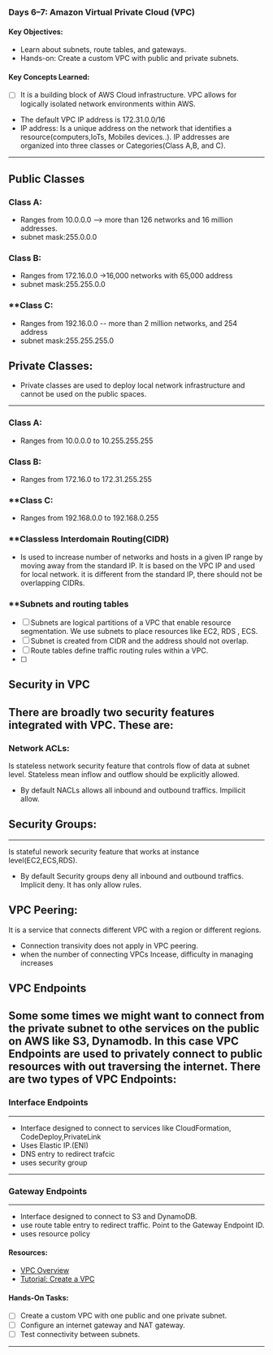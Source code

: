 
### **Days 6–7: Amazon Virtual Private Cloud (VPC)**
#### **Key Objectives:**
- Learn about subnets, route tables, and gateways.
- Hands-on: Create a custom VPC with public and private subnets.

#### **Key Concepts Learned:**
- [ ] It is a building block of AWS Cloud infrastructure. VPC allows for logically isolated network environments within AWS.
- The default VPC IP address is 172.31.0.0/16
- IP address: Is a unique address on the network that identifies a resource(computers,IoTs, Mobiles devices..). IP addresses are organized into three classes or Categories(Class A,B, and C).
---
## Public Classes
### **Class A:**
- Ranges from 10.0.0.0 --> more than 126 networks and 16 million addresses.
- subnet mask:255.0.0.0
### **Class B:**
- Ranges from 172.16.0.0 ->16,000 networks with 65,000 address
- subnet mask:255.255.0.0
### **Class C: 
- Ranges from 192.16.0.0 -- more than 2 million networks, and 254 address
- subnet mask:255.255.255.0
## Private Classes:
- Private classes are used to deploy local network infrastructure and cannot be used on the public spaces.
---
### **Class A:**
- Ranges from 10.0.0.0 to 10.255.255.255
### **Class B:**
- Ranges from 172.16.0 to 172.31.255.255
### **Class C: 
- Ranges from 192.168.0.0 to 192.168.0.255

### **Classless Interdomain Routing(CIDR)
- Is used to increase number of networks and hosts in a given IP range by moving away from the standard IP. It is based on the VPC IP and used for local network. it is different from the standard IP, there should not be overlapping CIDRs.
### **Subnets and routing tables
- [ ] Subnets are logical partitions of a VPC that enable resource segmentation. We use subnets to place resources like EC2, RDS , ECS.
- [ ] Subnet is created from CIDR and the address should not overlap.
- [ ] Route tables define traffic routing rules within a VPC.
- [ ] 
## Security in VPC
There are broadly two security features integrated with VPC. These are:
---
### **Network ACLs:**
Is stateless network security feature that controls flow of data at subnet level. Stateless mean inflow and outflow should be explicitly allowed. 
- By default NACLs allows all inbound and outbound traffics. Impilicit allow.
## **Security Groups:**
---
Is stateful nework security feature that works at instance level(EC2,ECS,RDS). 
- By default Security groups deny all inbound and  outbound traffics. Implicit deny. It has only allow rules.
## VPC Peering:
It is a service that connects different VPC with a region or different regions.
- Connection transivity does not apply in VPC peering.
- when the number of connecting VPCs Incease, difficulty in managing increases
## VPC Endpoints
Some some times we might want to connect from the private subnet to othe services on the public on AWS like S3, Dynamodb. In this case VPC Endpoints are used to privately connect to public resources with out traversing the internet. There are two types of VPC Endpoints:
---
### **Interface Endpoints**
---
- Interface designed to connect to services like CloudFormation, CodeDeploy,PrivateLink
- Uses Elastic IP.(ENI)
- DNS entry to redirect trafcic
- uses security group
---
### **Gateway Endpoints**
---
- Interface designed to connect to S3 and DynamoDB.
- use route table entry to redirect traffic. Point to the Gateway Endpoint ID.
- uses resource policy

#### **Resources:**
- [VPC Overview](https://aws.amazon.com/vpc/)
- [Tutorial: Create a VPC](https://docs.aws.amazon.com/vpc/latest/userguide/vpc-getting-started.html)

#### **Hands-On Tasks:**
- [ ] Create a custom VPC with one public and one private subnet.
- [ ] Configure an internet gateway and NAT gateway.
- [ ] Test connectivity between subnets.

---

